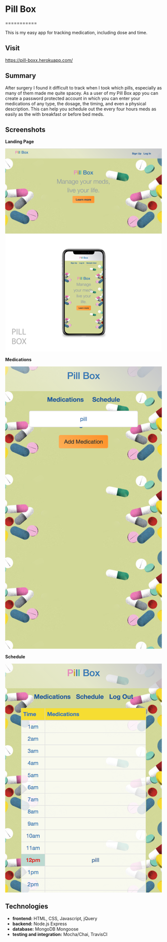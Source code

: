 # Pill Box
===========

This is my easy app for tracking medication, including dose and time.

## Visit

https://pill-boxx.herokuapp.com/

## Summary

After surgery I found it difficult to track when I took which pills, especially as many of them made me quite spacey.  As a user of my Pill Box app you can create a password protected account in which you can enter your medications of any type, the dosage, the timing, and even a physical description.  This can help you schedule out the every four hours meds as easily as the with breakfast or before bed meds.  

## Screenshots

**Landing Page**

![Landing page](/public/assets/screenshots/Pill_Box_Home.PNG)
![iPhone Mockup](public/assets/screenshots/iPhoneX_Mockup.PNG)


**Medications**

![Medication List](public/assets/screenshots/medications_R1.PNG)


**Schedule**

![Schedule](public/assets/screenshots/schedule_R1.PNG)


## Technologies

* **frontend:** HTML, CSS, Javascript, jQuery
* **backend:** Node.js Express
* **database:** MongoDB Mongoose
* **testing and integration:** Mocha/Chai, TravisCI












